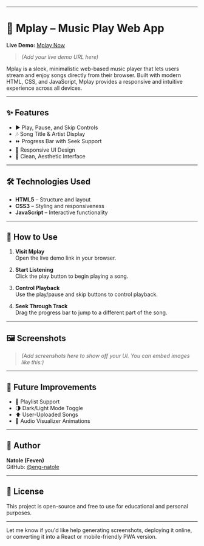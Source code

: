 
---

# 🎵 Mplay – Music Play Web App

**Live Demo:** [Mplay Now](#)  
> *(Add your live demo URL here)*

Mplay is a sleek, minimalistic web-based music player that lets users stream and enjoy songs directly from their browser. Built with modern HTML, CSS, and JavaScript, Mplay provides a responsive and intuitive experience across all devices.

---

## ✨ Features

- ▶️ Play, Pause, and Skip Controls  
- 🎶 Song Title & Artist Display  
- ⏩ Progress Bar with Seek Support  
- 📱 Responsive UI Design  
- 🎨 Clean, Aesthetic Interface

---

## 🛠️ Technologies Used

- **HTML5** – Structure and layout  
- **CSS3** – Styling and responsiveness  
- **JavaScript** – Interactive functionality

---

## 🚀 How to Use

1. **Visit Mplay**  
   Open the live demo link in your browser.

2. **Start Listening**  
   Click the play button to begin playing a song.

3. **Control Playback**  
   Use the play/pause and skip buttons to control playback.

4. **Seek Through Track**  
   Drag the progress bar to jump to a different part of the song.

---

## 🖼️ Screenshots

> *(Add screenshots here to show off your UI. You can embed images like this:)*



---

## 🔮 Future Improvements

- 🎵 Playlist Support  
- 🌗 Dark/Light Mode Toggle  
- ⬆️ User-Uploaded Songs  
- 🌈 Audio Visualizer Animations

---

## 👤 Author

**Natole (Feven)**  
GitHub: [@eng-natole](https://github.com/eng-natole)

---

## 📄 License

This project is open-source and free to use for educational and personal purposes.


---

Let me know if you'd like help generating screenshots, deploying it online, or converting it into a React or mobile-friendly PWA version.

